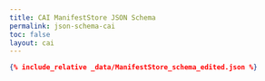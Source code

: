 ```yaml
---
title: CAI ManifestStore JSON Schema
permalink: json-schema-cai
toc: false
layout: cai
---
```


```json
{% include_relative _data/ManifestStore_schema_edited.json %}
```
